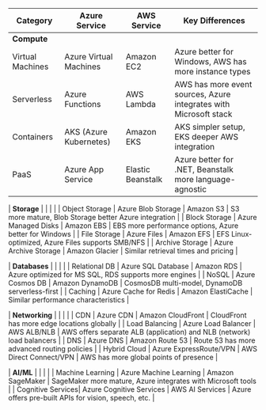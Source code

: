 | Category          | Azure Service               | AWS Service                | Key Differences                                                                 |
|-------------------|-----------------------------|----------------------------|---------------------------------------------------------------------------------|
| **Compute**       |                             |                            |                                                                                 |
| Virtual Machines  | Azure Virtual Machines      | Amazon EC2                 | Azure better for Windows, AWS has more instance types                           |
| Serverless        | Azure Functions             | AWS Lambda                 | AWS has more event sources, Azure integrates with Microsoft stack               |
| Containers        | AKS (Azure Kubernetes)      | Amazon EKS                 | AKS simpler setup, EKS deeper AWS integration                                   |
| PaaS              | Azure App Service           | Elastic Beanstalk          | Azure better for .NET, Beanstalk more language-agnostic                         |

| **Storage**       |                             |                            |                                                                                 |
| Object Storage    | Azure Blob Storage          | Amazon S3                  | S3 more mature, Blob Storage better Azure integration                           |
| Block Storage     | Azure Managed Disks         | Amazon EBS                 | EBS more performance options, Azure better for Windows                          |
| File Storage      | Azure Files                 | Amazon EFS                 | EFS Linux-optimized, Azure Files supports SMB/NFS                               |
| Archive Storage   | Azure Archive Storage       | Amazon Glacier             | Similar retrieval times and pricing                                             |

| **Databases**     |                             |                            |                                                                                 |
| Relational DB     | Azure SQL Database          | Amazon RDS                 | Azure optimized for MS SQL, RDS supports more engines                           |
| NoSQL             | Azure Cosmos DB             | Amazon DynamoDB            | CosmosDB multi-model, DynamoDB serverless-first                                 |
| Caching           | Azure Cache for Redis       | Amazon ElastiCache         | Similar performance characteristics                                             |

| **Networking**    |                             |                            |                                                                                 |
| CDN               | Azure CDN                   | Amazon CloudFront          | CloudFront has more edge locations globally                                     |
| Load Balancing    | Azure Load Balancer         | AWS ALB/NLB                | AWS offers separate ALB (application) and NLB (network) load balancers          |
| DNS               | Azure DNS                   | Amazon Route 53            | Route 53 has more advanced routing policies                                     |
| Hybrid Cloud      | Azure ExpressRoute/VPN      | AWS Direct Connect/VPN     | AWS has more global points of presence                                          |

| **AI/ML**         |                             |                            |                                                                                 |
| Machine Learning  | Azure Machine Learning      | Amazon SageMaker           | SageMaker more mature, Azure integrates with Microsoft tools                    |
| Cognitive Services| Azure Cognitive Services    | AWS AI Services            | Azure offers pre-built APIs for vision, speech, etc.                            |
